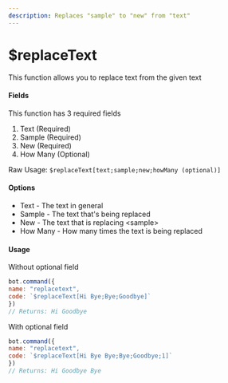 ```yaml
---
description: Replaces "sample" to "new" from "text"
---
```


# $replaceText

This function allows you to replace text from the given text

#### Fields

This function has 3 required fields

1. Text \(Required\)
2. Sample \(Required\)
3. New \(Required\)
4. How Many \(Optional\)

Raw Usage: `$replaceText[text;sample;new;howMany (optional)]`

#### Options

* Text - The text in general
* Sample - The text that's being replaced
* New - The text that is replacing &lt;sample&gt;
* How Many - How many times the text is being replaced

#### Usage

Without optional field

```javascript
bot.command({
name: "replacetext",
code: `$replaceText[Hi Bye;Bye;Goodbye]`
})
// Returns: Hi Goodbye
```

With optional field

```javascript
bot.command({
name: "replacetext",
code: `$replaceText[Hi Bye Bye;Bye;Goodbye;1]`
})
// Returns: Hi Goodbye Bye
```

